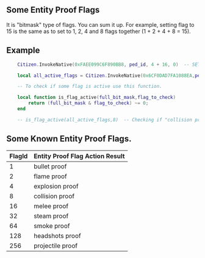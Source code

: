 ## Some Entity Proof Flags

It is "bitmask" type of flags. You can sum it up. For example, setting flag to 15 is the same as to set to 1, 2, 4 and 8 flags together (1 + 2 + 4 + 8 = 15).

## Example

```lua
	Citizen.InvokeNative(0xFAEE099C6F890BB8, ped_id, 4 + 16, 0)  -- SET_ENTITY_PROOFS   -- make ped explosion and melee proof.

	local all_active_flags = Citizen.InvokeNative(0x6CF0DAD7FA1088EA,ped_id)   --  _GET_ENTITY_PROOFS  returns 20 in this example.

	-- To check if some flag is active use this function.

    local function is_flag_active(full_bit_mask,flag_to_check)
        return (full_bit_mask & flag_to_check) ~= 0;
    end

 	-- is_flag_active(all_active_flags,8)  -- Сhecking if "collision proof flag" 8 is active. Returns FALSE in this example.

```

<h2>Some Known Entity Proof Flags.</h2>

FlagId | Entity Proof Flag Action Result
----------- | --------------------------
1 | bullet proof
2 | flame proof
4 | explosion proof
8 | collision proof
16 | melee proof
32 | steam proof
64 | smoke proof
128 | headshots proof
256 | projectile proof